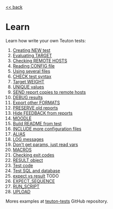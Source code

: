 [<< back](../../README.md)

# Learn

Learn how write your own Teuton tests:

1. [Creating NEW test](01-cmd_new.md)
1. [Evaluating TARGET](02-target.md)
1. [Checking REMOTE HOSTS](03-remote_hosts.md)
1. [Reading CONFIG file](04-config.md)
1. [Using several files](05-use.md)
1. [CHECK test syntax](06-cmd_check.md)
1. [Target WEIGHT](07-target_weight.md)
1. [UNIQUE values](08-unique_values.md)
1. [SEND report copies to remote hosts](09-send.md)
1. [DEBUG results](10-debug.md)
1. [Export other FORMATS](11-export.md)
1. [PRESERVE old reports](12-preserve.md)
1. [Hide FEEDBACK from reports](13-feedback.md)
1. [MOODLE](14-moodle_id.md)
1. [Build README from test](15-readme.md)
1. [INCLUDE more configuration files](16-include.md)
1. [ALIAS](17-alias.md)
1. [LOG messages](18-log.md)
1. [Don't get params, just read vars](19-read_vars.md)
1. [MACROS](20-macros.md)
1. [Checking exit codes](21-exit_codes.md)
1. [RESULT object](22-result.md)
1. [Test code](23-test-code.md)
1. [Test SQL and database](24-test-sql.md)
1. [expect vs result](25-expect-result.md) TODO
1. [EXPECT_SEQUENCE](26-expect_sequence.md)
1. [RUN_SCRIPT](27-run_script.md)
1. [UPLOAD](28-upload.md)

Mores examples at [teuton-tests](https://github.com/dvarrui/teuton-tests) GitHub repository.
